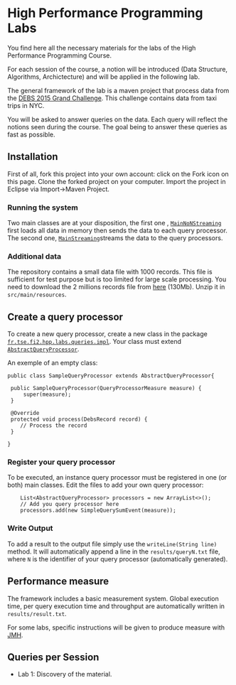 # High Performance Programming Labs

You find here all the necessary materials for the labs of the High Performance Programming Course.

For each session of the course, a notion will be introduced (Data Structure, Algorithms, Archictecture) and will be applied in the following lab.

The general framework of the lab is a maven project that process data from the [DEBS 2015 Grand Challenge](http://www.debs2015.org/call-grand-challenge.html). This challenge contains data from taxi trips in NYC.

You will be asked to answer queries on the data. Each query will reflect the notions seen during the course.
The goal being to answer these queries as fast as possible.

## Installation

First of all, fork this project into your own account: click on the Fork icon on this page.
Clone the forked project on your computer. Import the project in Eclipse via Import->Maven Project.

### Running the system

Two main classes are at your disposition, the first one , [`MainNoNStreaming`](https://github.com/telecom-se/hpp/blob/master/src/main/java/fr/tse/fi2/hpp/labs/main/MainNonStreaming.java) first loads all data in memory then sends the data to each query processor. The second one, [`MainStreaming`](https://github.com/telecom-se/hpp/blob/master/src/main/java/fr/tse/fi2/hpp/labs/main/MainStreaming.java)streams the data to the query processors.

### Additional data

The repository contains a small data file with 1000 records. This file is sufficient for test purpose but is too limited for large scale processing. You need to download the 2 millions records file from [here](https://drive.google.com/file/d/0B0TBL8JNn3JgTGNJTEJaQmFMbk0/view?usp=sharing) (130Mb). Unzip it in `src/main/resources`.


## Create a query processor

To create a new query processor, create a new class in the package [`fr.tse.fi2.hpp.labs.queries.impl`](https://github.com/telecom-se/hpp/tree/master/src/main/java/fr/tse/fi2/hpp/labs/queries/impl). Your class must extend [`AbstractQueryProcessor`](https://github.com/telecom-se/hpp/blob/master/src/main/java/fr/tse/fi2/hpp/labs/queries/AbstractQueryProcessor.java).

An exemple of an empty class:
  
    public class SampleQueryProcessor extends AbstractQueryProcessor{
  
  	 public SampleQueryProcessor(QueryProcessorMeasure measure) {
		 super(measure);
	 }

	 @Override
	 protected void process(DebsRecord record) {
    	// Process the record
	 }
    
    }
### Register your query processor

To be executed, an instance query processor must be registered in one (or both) main classes. Edit the files to add your own query processor:

		List<AbstractQueryProcessor> processors = new ArrayList<>();
		// Add you query processor here
		processors.add(new SimpleQuerySumEvent(measure));

### Write Output

To add a result to the output file simply use the `writeLine(String line)` method. It will automatically append a line in the `results/queryN.txt` file, where `N` is the identifier of your query processor (automatically generated).

## Performance measure

The framework includes a basic measurement system. Global execution time, per query execution time and throughput are automatically written in `results/result.txt`.

For some labs, specific instructions will be given to produce measure with [JMH](http://openjdk.java.net/projects/code-tools/jmh/).


## Queries per Session


* Lab 1: Discovery of the material.

